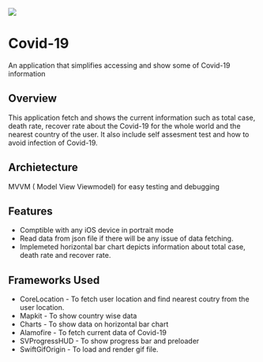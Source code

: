 ![](/Covid-19/Covid-19/Resource/Animation/logo.gif)

#  Covid-19
An application that simplifies accessing and show some of Covid-19 information

## Overview
This application fetch and shows the current information such as  total case, death rate, recover rate about the Covid-19 for the whole world and the nearest country of the user. It also include self assesment test and how to avoid infection of Covid-19. 

## Archietecture
MVVM ( Model View Viewmodel) for easy testing and debugging 

## Features
- Comptible with any iOS device in portrait mode
- Read data from json file if there will be any issue of data fetching.
- Implemeted horizontal bar chart depicts information about total case, death rate and recover rate.

## Frameworks Used
* CoreLocation - To fetch user location and find nearest coutry from the user location.
* Mapkit - To show country wise data
* Charts - To show data on horizontal bar chart
* Alamofire - To fetch current data of Covid-19
* SVProgressHUD - To show progress bar and preloader
* SwiftGifOrigin - To load and render gif file.
